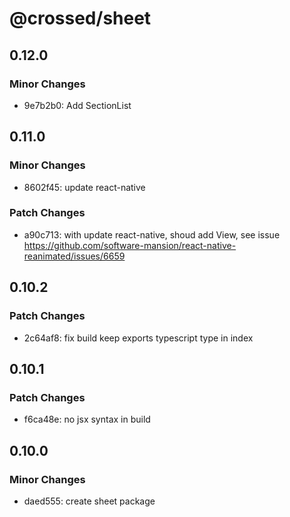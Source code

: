 # @crossed/sheet

## 0.12.0

### Minor Changes

- 9e7b2b0: Add SectionList

## 0.11.0

### Minor Changes

- 8602f45: update react-native

### Patch Changes

- a90c713: with update react-native, shoud add View, see issue https://github.com/software-mansion/react-native-reanimated/issues/6659

## 0.10.2

### Patch Changes

- 2c64af8: fix build keep exports typescript type in index

## 0.10.1

### Patch Changes

- f6ca48e: no jsx syntax in build

## 0.10.0

### Minor Changes

- daed555: create sheet package
